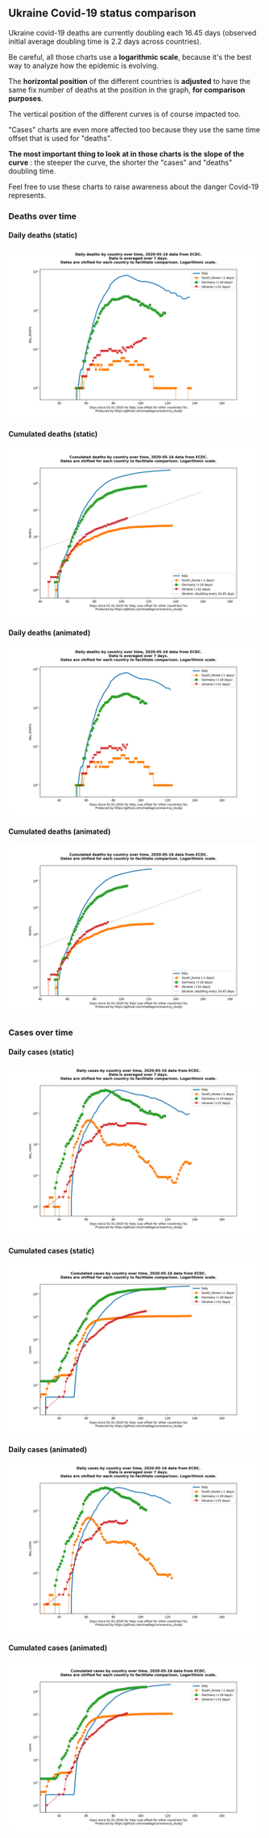 ## Ukraine Covid-19 status comparison 

Ukraine covid-19 deaths are currently doubling each 16.45 days (observed initial average doubling time is 2.2 days across countries).



Be careful, all those charts use a **logarithmic scale**, because it's the best way to analyze how the epidemic is evolving.
 
The **horizontal position** of the different countries is **adjusted** to have the same fix number of deaths at the position in the graph, **for comparison purposes**.

The vertical position of the different curves is of course impacted too.

"Cases" charts are even more affected too because they use the same time offset that is used for "deaths".

**The most important thing to look at in those charts is the slope of the curve** : the steeper the curve, the shorter the "cases" and "deaths" doubling time.

Feel free to use these charts to raise awareness about the danger Covid-19 represents. 


 
### Deaths over time
 
#### Daily deaths (static)
![Ukraine covid-19 daily deaths static chart](https://raw.githubusercontent.com/madlag/coronavirus_study/master/notebooks/graphs/2020-05-16/countries/Ukraine/2020-05-16_Ukraine_day_deaths.png "Ukraine covid-19 day_deaths static chart")   
 
#### Cumulated deaths (static)
![Ukraine covid-19 cumulated deaths static chart](https://raw.githubusercontent.com/madlag/coronavirus_study/master/notebooks/graphs/2020-05-16/countries/Ukraine/2020-05-16_Ukraine_deaths.png "Ukraine covid-19 deaths static chart")   
 
#### Daily deaths (animated)
![Ukraine covid-19 daily deaths animated chart](https://raw.githubusercontent.com/madlag/coronavirus_study/master/notebooks/graphs/2020-05-16/countries/Ukraine/2020-05-16_Ukraine_day_deaths.gif "Ukraine covid-19 day_deaths animated chart")   
 
#### Cumulated deaths (animated)
![Ukraine covid-19 cumulated deaths animated chart](https://raw.githubusercontent.com/madlag/coronavirus_study/master/notebooks/graphs/2020-05-16/countries/Ukraine/2020-05-16_Ukraine_deaths.gif "Ukraine covid-19 deaths animated chart")   

 
### Cases over time
 
#### Daily cases (static)
![Ukraine covid-19 daily cases static chart](https://raw.githubusercontent.com/madlag/coronavirus_study/master/notebooks/graphs/2020-05-16/countries/Ukraine/2020-05-16_Ukraine_day_cases.png "Ukraine covid-19 day_cases static chart")   
 
#### Cumulated cases (static)
![Ukraine covid-19 cumulated cases static chart](https://raw.githubusercontent.com/madlag/coronavirus_study/master/notebooks/graphs/2020-05-16/countries/Ukraine/2020-05-16_Ukraine_cases.png "Ukraine covid-19 cases static chart")   
 
#### Daily cases (animated)
![Ukraine covid-19 daily cases animated chart](https://raw.githubusercontent.com/madlag/coronavirus_study/master/notebooks/graphs/2020-05-16/countries/Ukraine/2020-05-16_Ukraine_day_cases.gif "Ukraine covid-19 day_cases animated chart")   
 
#### Cumulated cases (animated)
![Ukraine covid-19 cumulated cases animated chart](https://raw.githubusercontent.com/madlag/coronavirus_study/master/notebooks/graphs/2020-05-16/countries/Ukraine/2020-05-16_Ukraine_cases.gif "Ukraine covid-19 cases animated chart")   

